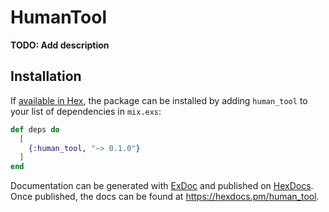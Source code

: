 # HumanTool

**TODO: Add description**

## Installation

If [available in Hex](https://hex.pm/docs/publish), the package can be installed
by adding `human_tool` to your list of dependencies in `mix.exs`:

```elixir
def deps do
  [
    {:human_tool, "~> 0.1.0"}
  ]
end
```

Documentation can be generated with [ExDoc](https://github.com/elixir-lang/ex_doc)
and published on [HexDocs](https://hexdocs.pm). Once published, the docs can
be found at <https://hexdocs.pm/human_tool>.

